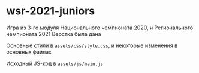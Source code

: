 # wsr-2021-juniors

Игра из 3-го модуля Национального чемпионата 2020, и Регионального чемпионата 2021
Верстка была дана

Основные стили в `assets/css/style.css`, и некоторые изменения в основных файлах

Исходный JS-код в `assets/js/main.js`
